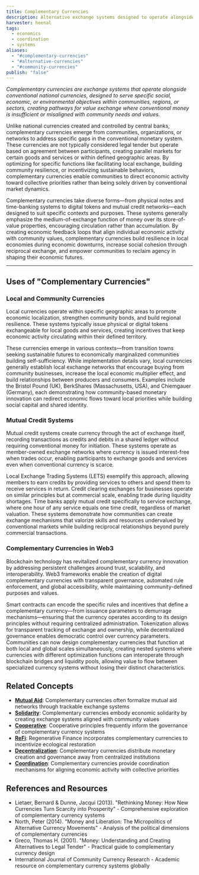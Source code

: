 ```yaml
---
title: Complementary Currencies
description: Alternative exchange systems designed to operate alongside conventional national currencies, serving specific social, economic, or environmental purposes within communities or sectors
harvester: heenal
tags:
  - economics
  - coordination
  - systems
aliases:
  - "#complementary-currencies"
  - "#alternative-currencies"
  - "#community-currencies"
publish: "false"
---
```


_Complementary currencies are exchange systems that operate alongside conventional national currencies, designed to serve specific social, economic, or environmental objectives within communities, regions, or sectors, creating pathways for value exchange where conventional money is insufficient or misaligned with community needs and values._

Unlike national currencies created and controlled by central banks, complementary currencies emerge from communities, organizations, or networks to address specific gaps in the conventional monetary system. These currencies are not typically considered legal tender but operate based on agreement between participants, creating parallel markets for certain goods and services or within defined geographic areas. By optimizing for specific functions like facilitating local exchange, building community resilience, or incentivizing sustainable behaviors, complementary currencies enable communities to direct economic activity toward collective priorities rather than being solely driven by conventional market dynamics.

Complementary currencies take diverse forms—from physical notes and time-banking systems to digital tokens and mutual credit networks—each designed to suit specific contexts and purposes. These systems generally emphasize the medium-of-exchange function of money over its store-of-value properties, encouraging circulation rather than accumulation. By creating economic feedback loops that align individual economic activity with community values, complementary currencies build resilience in local economies during economic downturns, increase social cohesion through reciprocal exchange, and empower communities to reclaim agency in shaping their economic futures.

---

## Uses of "Complementary Currencies"

### Local and Community Currencies

Local currencies operate within specific geographic areas to promote economic localization, strengthen community bonds, and build regional resilience. These systems typically issue physical or digital tokens exchangeable for local goods and services, creating incentives that keep economic activity circulating within their defined territory.

These currencies emerge in various contexts—from transition towns seeking sustainable futures to economically marginalized communities building self-sufficiency. While implementation details vary, local currencies generally establish local exchange networks that encourage buying from community businesses, increase the local economic multiplier effect, and build relationships between producers and consumers. Examples include the Bristol Pound (UK), BerkShares (Massachusetts, USA), and Chiemgauer (Germany), each demonstrating how community-based monetary innovation can redirect economic flows toward local priorities while building social capital and shared identity.

### Mutual Credit Systems

Mutual credit systems create currency through the act of exchange itself, recording transactions as credits and debits in a shared ledger without requiring conventional money for initiation. These systems operate as member-owned exchange networks where currency is issued interest-free when trades occur, enabling participants to exchange goods and services even when conventional currency is scarce.

Local Exchange Trading Systems (LETS) exemplify this approach, allowing members to earn credits by providing services to others and spend them to receive services in return. Credit clearing exchanges for businesses operate on similar principles but at commercial scale, enabling trade during liquidity shortages. Time banks apply mutual credit specifically to service exchange, where one hour of any service equals one time credit, regardless of market valuation. These systems demonstrate how communities can create exchange mechanisms that valorize skills and resources undervalued by conventional markets while building reciprocal relationships beyond purely commercial transactions.

### Complementary Currencies in Web3

Blockchain technology has revitalized complementary currency innovation by addressing persistent challenges around trust, scalability, and interoperability. Web3 frameworks enable the creation of digital complementary currencies with transparent governance, automated rule enforcement, and global accessibility, while maintaining community-defined purposes and values.

Smart contracts can encode the specific rules and incentives that define a complementary currency—from issuance parameters to demurrage mechanisms—ensuring that the currency operates according to its design principles without requiring centralized administration. Tokenization allows for transparent tracking of exchange and ownership, while decentralized governance enables democratic control over currency parameters. Communities can now design complementary currencies that function at both local and global scales simultaneously, creating nested systems where currencies with different optimization functions can interoperate through blockchain bridges and liquidity pools, allowing value to flow between specialized currency systems without losing their distinct characteristics.

## Related Concepts

- **[Mutual Aid](/tags/mutual-aid.md)**: Complementary currencies often formalize mutual aid networks through trackable exchange systems
- **[Solidarity](/tags/solidarity.md)**: Complementary currencies embody economic solidarity by creating exchange systems aligned with community values
- **[Cooperative](/cooperatives.md)**: Cooperative principles frequently inform the governance of complementary currency systems
- **[ReFi](/tags/refi.md)**: Regenerative Finance incorporates complementary currencies to incentivize ecological restoration
- **[Decentralization](/tags/decentralization.md)**: Complementary currencies distribute monetary creation and governance away from centralized institutions
- **[Coordination](/tags/coordination.md)**: Complementary currencies provide coordination mechanisms for aligning economic activity with collective priorities

## References and Resources

- Lietaer, Bernard & Dunne, Jacqui (2013). "Rethinking Money: How New Currencies Turn Scarcity into Prosperity" - Comprehensive exploration of complementary currency systems
- North, Peter (2014). "Money and Liberation: The Micropolitics of Alternative Currency Movements" - Analysis of the political dimensions of complementary currencies
- Greco, Thomas H. (2001). "Money: Understanding and Creating Alternatives to Legal Tender" - Practical guide to complementary currency design
- International Journal of Community Currency Research - Academic resource on complementary currency systems globally